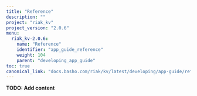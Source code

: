 ```yaml
---
title: "Reference"
description: ""
project: "riak_kv"
project_version: "2.0.6"
menu:
  riak_kv-2.0.6:
    name: "Reference"
    identifier: "app_guide_reference"
    weight: 104
    parent: "developing_app_guide"
toc: true
canonical_link: "docs.basho.com/riak/kv/latest/developing/app-guide/reference.md"
---
```


**TODO: Add content**
